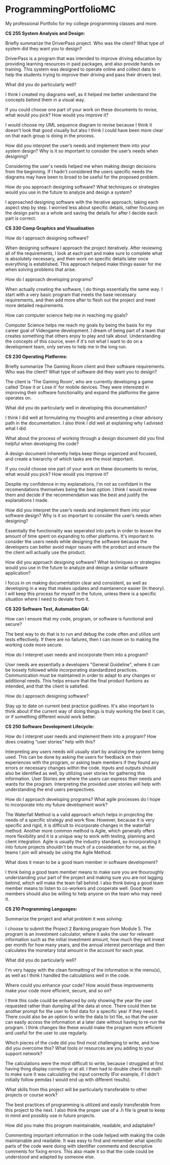 # ProgrammingPortfolioMC
My professional Portfolio for my college programming classes and more.

**CS 255 System Analysis and Design:**

Briefly summarize the DriverPass project. Who was the client? What type of system did they want you to design?

DriverPass is a program that was intended to improve driving education by providing learning resources in paid packages, and also provide hands on training. This system was designed to operate online and collect data to help the students trying to improve their driving and pass their drivers test.

What did you do particularly well?

I think I created my diagrams well, as it helped me better understand the concepts behind them in a visual way.

If you could choose one part of your work on these documents to revise, what would you pick? How would you improve it?

I would choose my UML sequence diagram to revise because I think it doesn't look that good visually but also I think I could have been more clear on that each group is doing in the process.

How did you interpret the user’s needs and implement them into your system design? Why is it so important to consider the user’s needs when designing?

Considering the user's needs helped me when making design decisions from the beginning. If I hadn't considered the users specific needs the diagrams may have been to broad to be useful for the proposed problem.

How do you approach designing software? What techniques or strategies would you use in the future to analyze and design a system?

I approached designing software with the iterative approach, taking each aspect step by step. I worried less about specific details, rather focusing on the design parts as a whole and saving the details for after I decide each part is correct.

**CS 330 Comp Graphics and Visualisation**

How do I approach designing software?

When designing software I approach the project iteratively. After reviewing all of the requirements, I look at each part and make sure to complete what is absolutely necessary, and then work on specific details later once everything is established. This approach helped make things easier for me when solving problems that arise.
  
How do I approach developing programs?

When actually creating the software, I do things essentially the same way. I start with a very basic program that meets the base necessary requirements, and then add more after to flesh out the project and meet more detailed requirements. 
  
How can computer science help me in reaching my goals?

Computer Science helps me reach my goals by being the basis for my career goal of Videogame development. I dream of being part of a team that creates something that others enjoy to play and talk about. Understanding the concepts of this cource, even if it's not what I want to do on a development team, only serves to help me in the long run.

**CS 230 Operating Platforms:**

Briefly summarize The Gaming Room client and their software requirements. Who was the client? What type of software did they want you to design?

The client is 'The Gaming Room', who are currently developing a game called 'Draw it or Lose it' for mobile devices. They were interested in improving their software functionality and expand the platforms the game operates on. 

What did you do particularly well in developing this documentation?

I think I did well at formulating my thoughts and presenting a clear advisory path in the documentation. I also think I did well at explaining why I advised what I did.

What about the process of working through a design document did you find helpful when developing the code?

A design document inherently helps keep things organized and focused, and create a hierarchy of which tasks are the most important.

If you could choose one part of your work on these documents to revise, what would you pick? How would you improve it?

Despite my confidence in my explanations, I'm not as confidant in the recomendations themselves being the best option. I think I would review them and decide if the recommendation was the best and justify the explanations I made.

How did you interpret the user’s needs and implement them into your software design? Why is it so important to consider the user’s needs when designing?

Essentially the functionality was seperated into parts in order to lessen the amount of time spent on expanding to other platforms. It's important to consider the users needs while designing the software because the developers can better avoid major issues with the product and ensure the the client will actually use the product.

How did you approach designing software? What techniques or strategies would you use in the future to analyze and design a similar software application?

I focus in on making documentation clear and consistent, as well as developing in a way that makes updates and maintanence easier (In theory). I will keep this process for myself in the future, unless there is a specific situation where I need to deviate from it.

**CS 320 Software Test, Automation QA:**

How can I ensure that my code, program, or software is functional and secure?

The best way to do that is to run and debug the code often and utilize unit tests effectively. If there are no failures, then I can move on to making the working code more secure.

How do I interpret user needs and incorporate them into a program?

User needs are essentially a developers "General Guideline", where it can be loosely followed while incorporating standardized practices. Communication must be maintained in order to adapt to any changes or additional needs. This helps ensure that the final product funtions as intended, and that the client is satisfied.

How do I approach designing software?

Stay up to date on current best practice guidlines. It's also important to think about if the current way of doing things is truly working the best it can, or if something different would work better.

**CS 250 Software Development Lifecycle:**

How do I interpret user needs and implement them into a program? How does creating “user stories” help with this?

Interpreting any users needs will usually start by analizing the system being used.
This can be done by asking the users for feedback on their experiences with the program, or asking team members if they found any errors or necessary changes within the code.
Inputs and outputs should also be identified as well, by utilizing user stories for gathering this information. User Stories are where the users can express their needs and wants for the program. 
Interpreting the provided user stories will help with understanding the end users perspectives.

How do I approach developing programs? What agile processes do I hope to incorporate into my future development work?

The Waterfall Method is a valid approach which helps in projecting the needs of a specific strategy and work flow. However, because it is very specific and rigid, 
it is difficult to incorporate changes in the waterfall method.
Another more common method is Agile, which generally offers more flexibility and it is a unique way to work with testing, planning and client integration.
Agile is usually the industry standard, so incorporating it into future projects shouldn't be much of a consideration for me, as the teams I join will already be using the Agile Method.

What does it mean to be a good team member in software development?

I think being a good team member means to make sure you are thouroughly understanding your part of the project and making sure you are not lagging behind, which will make the team fall behind. 
I also think being a good team member means to listen to co-workers and cooperate well. Good team members should also be willing to help anyone on the team who may need it.

**CS 210 Programming Languages:**

Summarize the project and what problem it was solving:

I choose to submit the Project 2 Banking program from Module 5. The program is an investment calculator, where it asks the user for relevant information such as the initial investment amount, how much they will invest per month for how many years, and the annual interest percentage and then calculates the monetary total amount in the account for each year.

What did you do particularly well?

I'm very happy with the clean formatting of the information in the menu(s), as well as I think I handled the calculations well in the code.

Where could you enhance your code? How would these improvements make your code more efficient, secure, and so on?

I think this code could be enhanced by only showing the year the user requested rather than dumping all the data at once. There could then be another prompt for the user to find data for a specific year if they need it. There could also be an option to write the data to txt file, so that the user can easily access the information at a later date without having to re-run the program. I think changes like these would make the program more efficient and useful for the user to use regularly.

Which pieces of the code did you find most challenging to write, and how did you overcome this? What tools or resources are you adding to your support network?

The calculations were the most difficult to write, because I struggled at first having thing display correctly or at all. I then had to double check the math to make sure It was calculating the input correctly (For example, if I didn't initially follow pemdas I would end up with different results).

What skills from this project will be particularly transferable to other projects or course work?

The best practices of programming is utilized and easily transferable from this project to the next. I also think the proper use of a .h file is great to keep in mind and possibly use in future projects.

How did you make this program maintainable, readable, and adaptable?

Commenting important information in the code helped with making the code maintainable and readable. It was easy to find and remember what specific parts of the code were doing with identifier comments and descriptive comments for fixing errors. This also made it so that the code could be understood and adapted by someone else.

